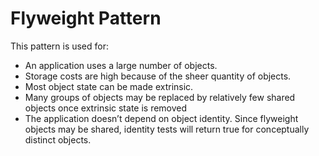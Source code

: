 <h1>Flyweight Pattern</h1>

<p>This pattern is used for:</p>

<ul>
    <li>
         An application uses a large number of objects.
    </li>
    <li>
        Storage costs are high because of the sheer quantity of objects.
    </li>
    <li>
        Most object state can be made extrinsic.
    </li>
    <li>
        Many groups of objects may be replaced by relatively few shared objects once extrinsic state is removed
    </li>
    <li>
        The application doesn’t depend on object identity. Since flyweight objects may be shared, identity tests will return true for
        conceptually distinct objects.
    </li>
</ul>